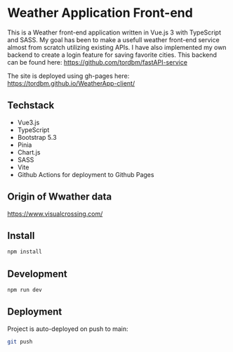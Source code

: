 # Weather Application Front-end

This is a Weather front-end application written in Vue.js 3 with TypeScript and SASS. My goal has been to make a usefull
weather front-end service almost from scratch utilizing existing APIs. I have also implemented my own backend to create a login feature for saving favorite cities. This backend can be found here:
https://github.com/tordbm/fastAPI-service

The site is deployed using gh-pages here: https://tordbm.github.io/WeatherApp-client/

## Techstack
- Vue3.js
- TypeScript
- Bootstrap 5.3
- Pinia
- Chart.js
- SASS
- Vite
- Github Actions for deployment to Github Pages

## Origin of Wwather data
https://www.visualcrossing.com/

## Install

```bash
npm install
```

## Development

```bash
npm run dev
```

## Deployment

Project is auto-deployed on push to main:

```bash
git push
```
